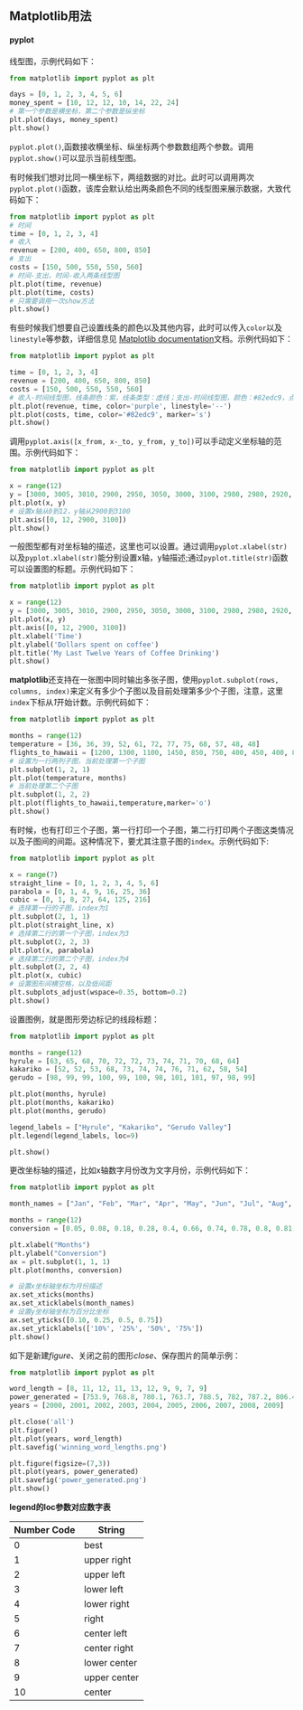 ## Matplotlib用法

#### pyplot

线型图，示例代码如下：

```python
from matplotlib import pyplot as plt

days = [0, 1, 2, 3, 4, 5, 6]
money_spent = [10, 12, 12, 10, 14, 22, 24]
# 第一个参数是横坐标，第二个参数是纵坐标
plt.plot(days, money_spent)
plt.show()
```

`pyplot.plot()`,函数接收横坐标、纵坐标两个参数数组两个参数。调用`pyplot.show()`可以显示当前线型图。

有时候我们想对比同一横坐标下，两组数据的对比。此时可以调用两次`pyplot.plot()`函数，该库会默认给出两条颜色不同的线型图来展示数据，大致代码如下：

```python
from matplotlib import pyplot as plt
# 时间
time = [0, 1, 2, 3, 4]
# 收入
revenue = [200, 400, 650, 800, 850]
# 支出
costs = [150, 500, 550, 550, 560]
# 时间-支出，时间-收入两条线型图
plt.plot(time, revenue)
plt.plot(time, costs)
# 只需要调用一次show方法
plt.show()
```

有些时候我们想要自己设置线条的颜色以及其他内容，此时可以传入`color`以及`linestyle`等参数，详细信息见 [Matplotlib documentation](https://matplotlib.org/api/lines_api.html)文档。示例代码如下：

```python
from matplotlib import pyplot as plt

time = [0, 1, 2, 3, 4]
revenue = [200, 400, 650, 800, 850]
costs = [150, 500, 550, 550, 560]
# 收入-时间线型图，线条颜色：紫，线条类型：虚线；支出-时间线型图，颜色：#82edc9，点类型：方形
plt.plot(revenue, time, color='purple', linestyle='--')
plt.plot(costs, time, color='#82edc9', marker='s')
plt.show()
```

调用`pyplot.axis([x_from, x-_to, y_from, y_to])`可以手动定义坐标轴的范围。示例代码如下：

```python
from matplotlib import pyplot as plt

x = range(12)
y = [3000, 3005, 3010, 2900, 2950, 3050, 3000, 3100, 2980, 2980, 2920, 3010]
plt.plot(x, y)
# 设置x轴从0到12，y轴从2900到3100
plt.axis([0, 12, 2900, 3100])
plt.show()
```

一般图型都有对坐标轴的描述，这里也可以设置。通过调用`pyplot.xlabel(str)`以及`pyplot.xlabel(str)`能分别设置x轴，y轴描述;通过`pyplot.title(str)`函数可以设置图的标题。示例代码如下：

```python
from matplotlib import pyplot as plt

x = range(12)
y = [3000, 3005, 3010, 2900, 2950, 3050, 3000, 3100, 2980, 2980, 2920, 3010]
plt.plot(x, y)
plt.axis([0, 12, 2900, 3100])
plt.xlabel('Time')
plt.ylabel('Dollars spent on coffee')
plt.title('My Last Twelve Years of Coffee Drinking')
plt.show()
```

**matplotlib**还支持在一张图中同时输出多张子图，使用`pyplot.subplot(rows, columns, index)`来定义有多少个子图以及目前处理第多少个子图，注意，这里`index`下标从*1*开始计数。示例代码如下：

```python
from matplotlib import pyplot as plt

months = range(12)
temperature = [36, 36, 39, 52, 61, 72, 77, 75, 68, 57, 48, 48]
flights_to_hawaii = [1200, 1300, 1100, 1450, 850, 750, 400, 450, 400, 860, 990, 1000]
# 设置为一行两列子图，当前处理第一个子图
plt.subplot(1, 2, 1)
plt.plot(temperature, months)
# 当前处理第二个子图
plt.subplot(1, 2, 2)
plt.plot(flights_to_hawaii,temperature,marker='o')
plt.show()
```

有时候，也有打印三个子图，第一行打印一个子图，第二行打印两个子图这类情况以及子图间的间距。这种情况下，要尤其注意子图的`index`。示例代码如下:

```python
from matplotlib import pyplot as plt

x = range(7)
straight_line = [0, 1, 2, 3, 4, 5, 6]
parabola = [0, 1, 4, 9, 16, 25, 36]
cubic = [0, 1, 8, 27, 64, 125, 216]
# 选择第一行的子图，index为1
plt.subplot(2, 1, 1)
plt.plot(straight_line, x)
# 选择第二行的第一个子图，index为3
plt.subplot(2, 2, 3)
plt.plot(x, parabola)
# 选择第二行的第二个子图，index为4
plt.subplot(2, 2, 4)
plt.plot(x, cubic)
# 设置图形间横空格，以及低间距
plt.subplots_adjust(wspace=0.35, bottom=0.2)
plt.show()
```

设置图例，就是图形旁边标记的线段标题：

```python
from matplotlib import pyplot as plt

months = range(12)
hyrule = [63, 65, 68, 70, 72, 72, 73, 74, 71, 70, 68, 64]
kakariko = [52, 52, 53, 68, 73, 74, 74, 76, 71, 62, 58, 54]
gerudo = [98, 99, 99, 100, 99, 100, 98, 101, 101, 97, 98, 99]

plt.plot(months, hyrule)
plt.plot(months, kakariko)
plt.plot(months, gerudo)

legend_labels = ["Hyrule", "Kakariko", "Gerudo Valley"]
plt.legend(legend_labels, loc=9)

plt.show()
```

更改坐标轴的描述，比如x轴数字月份改为文字月份，示例代码如下：

```python
from matplotlib import pyplot as plt

month_names = ["Jan", "Feb", "Mar", "Apr", "May", "Jun", "Jul", "Aug", "Sep","Oct", "Nov", "Dec"]

months = range(12)
conversion = [0.05, 0.08, 0.18, 0.28, 0.4, 0.66, 0.74, 0.78, 0.8, 0.81, 0.85, 0.85]

plt.xlabel("Months")
plt.ylabel("Conversion")
ax = plt.subplot(1, 1, 1)
plt.plot(months, conversion)

# 设置x坐标轴坐标为月份描述
ax.set_xticks(months)
ax.set_xticklabels(month_names)
# 设置y坐标轴坐标为百分比坐标
ax.set_yticks([0.10, 0.25, 0.5, 0.75])
ax.set_yticklabels(['10%', '25%', '50%', '75%'])
plt.show()
```

如下是新建*figure*、关闭之前的图形*close*、保存图片的简单示例：

```python
from matplotlib import pyplot as plt

word_length = [8, 11, 12, 11, 13, 12, 9, 9, 7, 9]
power_generated = [753.9, 768.8, 780.1, 763.7, 788.5, 782, 787.2, 806.4, 806.2, 798.9]
years = [2000, 2001, 2002, 2003, 2004, 2005, 2006, 2007, 2008, 2009]

plt.close('all')
plt.figure()
plt.plot(years, word_length)
plt.savefig('winning_word_lengths.png')

plt.figure(figsize=(7,3))
plt.plot(years, power_generated)
plt.savefig('power_generated.png')
plt.show()
```



**legend的loc参数对应数字表**

| Number Code | String       |
| ----------- | ------------ |
| 0           | best         |
| 1           | upper right  |
| 2           | upper left   |
| 3           | lower left   |
| 4           | lower right  |
| 5           | right        |
| 6           | center left  |
| 7           | center right |
| 8           | lower center |
| 9           | upper center |
| 10          | center       |

